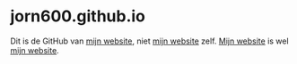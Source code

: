 # jorn600.github.io

Dit is de GitHub van [mijn website](jorn600.github.io), niet [mijn website](jorn600.github.io) zelf. [Mijn website](jorn600.github.io) is wel [mijn website](jorn600.github.io).
